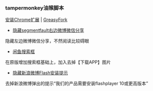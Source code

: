 ### tampermonkey油猴脚本

[安装Chrome扩展](https://chrome.google.com/webstore/detail/tampermonkey/dhdgffkkebhmkfjojejmpbldmpobfkfo) | [GreasyFork](https://greasyfork.org/zh-CN/scripts/368586-hidesinaflashinstalltips)

* [隐藏segmentfault右边微博微信分享](./hideSGSideWidget/hideSGSideWidget.user.js)

隐藏左边微博微信分享，不然阅读比较碍眼

* [闲鱼搜索框](./Show2TaobaoSearchBox/Show2TaobaoSearchBox.user.js)

在原版增加搜索框基础上，加入去掉【下载APP】图片

* [隐藏新浪微博Flash安装提示](./hideSinaFlashInstallTips/hideSinaFlashInstallTips.user.js)

去掉新浪微博弹出的提示“我们的产品需要安装flashplayer 10或更高版本”

